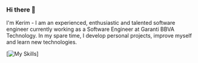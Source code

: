 ### Hi there 👋

I'm Kerim - I am an experienced, enthusiastic and talented software engineer currently working as a Software Engineer at Garanti BBVA Technology. In my spare time, I develop personal projects, improve myself and learn new technologies.

[![My Skills](https://skillicons.dev/icons?i=java,python,nodejs,figma&theme=light)]
